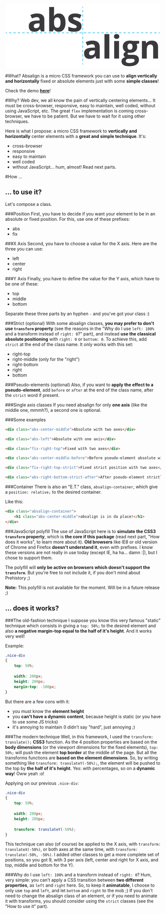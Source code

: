 <p align="center">
	<img src="absalign-logo.png" alt="absalign logo" title="absalign logo"/>
</p>

#What?
Absalign is a micro CSS framework you can use to **align vertically and horizontally** fixed or absolute elements just with some **simple classes**!

Check the demo **[here](http://jongarbayo.github.io/absalign "absalign demo page.")**!

#Why?
Web dev, we all know the pain of vertically centering elements... It must be cross-browser, responsive, easy to maintain, well coded, without using JavaScript, etc.
The great ``flex`` implementation is coming cross-browser, we have to be patient. But we have to wait for it using other techniques.

Here is what I propose: a micro CSS framework to **vertically and horizontally** center elements with a **great and simple technique**.
It's:
- cross-browser
- responsive
- easy to maintain
- well coded
- without JavaScript... hum, almost! Read next parts.

#How …
## … to use it?
Let's compose a class.

###Position
First, you have to decide if you want your element to be in an absolute or fixed position. For this, use one of these prefixes:
- abs
- fix

###X Axis
Second, you have to choose a value for the X axis. Here are the three you can use:
- left
- center
- right

###Y Axis
Finally, you have to define the value for the Y axis, which have to be one of these:
- top
- middle
- bottom

Separate these three parts by an hyphen ``-`` and you've got your class :)

###Strict (optional)
With some absalign classes, **you may prefer to don't use ``transform`` property** (see the reasons in the "Why do I use ``left: 100%`` and a transform instead of ``right: 0``?" part), and instead **use the classical absolute positioning** with ``right: 0`` or ``bottom: 0``. To achieve this, add ``strict`` at the end of the class name.
It only works with this set:
- right-top
- right-middle (only for the "right")
- right-bottom
- right
- bottom

###Pseudo-elements (optional)
Also, if you want to **apply the effect to a pseudo-element**, add ``before`` or ``after`` at the end of the class name, after the ``strict`` word if present.

###Single axis classes
If you need absalign for only **one axis** (like the middle one, mmmh?), a second one is optional.

###Some examples
```html
<div class="abs-center-middle">Absolute with two axes</div>
```

```html
<div class="abs-left">Absolute with one axis</div>
```

```html
<div class="fix-right-top">Fixed with two axes</div>
```

```html
<div class="abs-center-middle-before">Before pseudo-element absolute with two axes</div>
```

```html
<div class="fix-right-top-strict">Fixed strict position with two axes</div>
```

```html
<div class="abs-right-bottom-strict-after">After pseudo-element strictly positioned with two axes</div>
```

###Container
There is also an "E.T." class, ``absalign-container``, which give a ``position: relative;`` to the desired container.

Like this:
```html
<div class="absalign-container">
	<h1 class="abs-center-middle">absalign is in da place!</h1>
</div>
```

###JavaScript polyfill
The use of JavaScript here is to **simulate the CSS3 ``transform`` property**, which is **the core if this package** (read next part, "How does it works", to learn more about it).
**Old browsers** like IE8 or old version of Chrome and Firefox **doesn't understand it**, even with prefixes. I know these versions are not really in use today (except IE, ha ha... damn :|), but I chose to support them.

The polyfill will **only be active on browsers which doesn't support the ``transform``**. But you're free to not include it, if you don't mind about Prehistory ;)

**Note:** This polyfill is not available for the moment. Will be in a future release ;)

## … does it works?
###The old-fashion technique
I suppose you know this very famous "static" technique which consists in giving a ``top: 50%;`` to the desired element and also **a negative margin-top equal to the half of it's height**. And it works very well!

Example:
```css
.nice-div
{
	top: 50%;

	width: 200px;
	height: 200px;
	margin-top: -100px;
}
```

But there are a few cons with it:
- you must know the **element height**
- you **can't have a dynamic content**, because height is static (or you have to use some JS tricks)
- it's annoying to maintain (I didn't say "hard", just annoying ;)

###The modern technique
Well, in this framework, I used the ``transform: translate();`` **CSS3** function.
As the 4 position properties are based on the **body dimensions** (or the viewport dimensions for the fixed elements), ``top: 50%;`` will push the element **top border** at the middle of the page.
But all the transforms functions are **based on the element dimensions**. So, by writing something like ``transform: translateY(-50%);``, the element will be pushed to the top by **the half of it's height**. Yes: with percentages, so on a **dynamic way**! Oww yeah :o!

Applying on our previous ``.nice-div``:
```css
.nice-div
{
	top: 50%;

	width: 200px;
	height: 200px;

	transform: translateY(-50%);
}
```

This technique can also (of course) be applied to the X axis, with ``transform: translateX(-50%)``, or both axes at the same time, with ``transform: translate(-50%, -50%)``.
I added other classes to get a more complete set of positions, so you got 9, with 3 per axis (left, center and right for X axis, and top, middle and bottom for the Y).

###Why do I use ``left: 100%`` and a transform instead of ``right: 0``?
Hum, very simple: you can't apply a CSS transition between **two different properties**, as ``left`` and ``right`` here. So, to keep it **animatable**, I choose to only use ``top`` and ``left``, and let ``bottom`` and ``right`` to the mob ;)
If you don't need to change the absalign class of an element, or if you need to animate it with transforms, you should consider using the ``strict`` classes (see the "How to use it" part).
